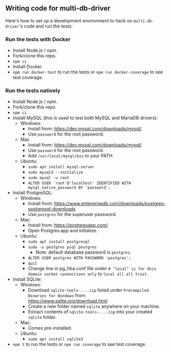 ## Writing code for multi-db-driver

Here's how to set up a development environment to hack on `multi-db-driver`'s code and run the tests:

### Run the tests with Docker

- Install Node.js / npm.
- Fork/clone this repo.
- `npm ci`
- Install Docker.
- `npm run docker-test` to run the tests or `npm run docker-coverage` to see test coverage.

### Run the tests natively

- Install Node.js / npm.
- Fork/clone this repo.
- `npm ci`
- Install MySQL (this is used to test both MySQL and MariaDB drivers):
  - Windows:
    - Install from: https://dev.mysql.com/downloads/mysql/
    - Use `password` for the root password.
  - Mac
    - Install from: https://dev.mysql.com/downloads/mysql/
    - Use `password` for the root password.
    - Add `/usr/local/mysql/bin` to your PATH.
  - Ubuntu:
    - `sudo apt install mysql-server`
    - `sudo mysqld --initialize`
    - `sudo mysql -u root`
    - `ALTER USER 'root'@'localhost' IDENTIFIED WITH mysql_native_password BY 'password';`
- Install PostgreSQL:
  - Windows:
    - Install from: https://www.enterprisedb.com/downloads/postgres-postgresql-downloads
    - Use `postgres` for the superuser password.
  - Mac:
    - Install from: https://postgresapp.com/
    - Open Postgres.app and initialize.
  - Ubuntu:
    - `sudo apt install postgresql`
    - `sudo -u postgres psql postgres`
      - Note: default database password is `postgres`.
    - `ALTER USER postgres WITH PASSWORD 'postgres';`
    - `quit`
    - Change line in pg_hba.conf file under `# "local" is for Unix domain socket connections only` to `local all all trust`.
- Install SQLite:
  - Windows:
    - Download `sqlite-tools-....zip` listed under `Precompiled Binaries for Windows` from: https://www.sqlite.org/download.html
    - Create a new folder named `sqlite` anywhere on your machine.
    - Extract contents of `sqlite-tools-....zip` into your created `sqlite` folder.
  - Mac:
    - Comes pre-installed.
  - Ubuntu:
    - `sudo apt install sqlite3`
- `npm t` to run the tests or `npm run coverage` to see test coverage.
